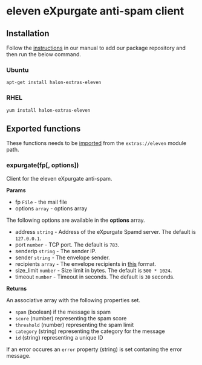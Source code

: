 # eleven eXpurgate anti-spam client

## Installation

Follow the [instructions](https://docs.halon.io/manual/comp_install.html#installation) in our manual to add our package repository and then run the below command.

### Ubuntu

```
apt-get install halon-extras-eleven
```

### RHEL

```
yum install halon-extras-eleven
```

## Exported functions

These functions needs to be [imported](https://docs.halon.io/hsl/structures.html#import) from the `extras://eleven` module path.

### expurgate(fp[, options])

Client for the eleven eXpurgate anti-spam.

**Params**

- fp `File` - the mail file
- options `array` - options array

The following options are available in the **options** array.

- address `string` - Address of the eXpurgate Spamd server. The default is `127.0.0.1`.
- port `number` - TCP port. The default is `783`.
- senderip `string` - The sender IP.
- sender `string` - The envelope sender.
- recipients `array` - The envelope recipients in [this](https://docs.halon.io/hsl/eodonce.html#recipient) format.
- size_limit `number` - Size limit in bytes. The default is `500 * 1024`.
- timeout `number` - Timeout in seconds. The default is `30` seconds.

**Returns**

An associative array with the following properties set.

* `spam` (boolean) if the message is spam
* `score` (number) representing the spam score
* `threshold` (number) representing the spam limit
* `category` (string) representing the category for the message
* `id` (string) representing a unique ID

If an error occures an `error` property (string) is set contaning the error message.